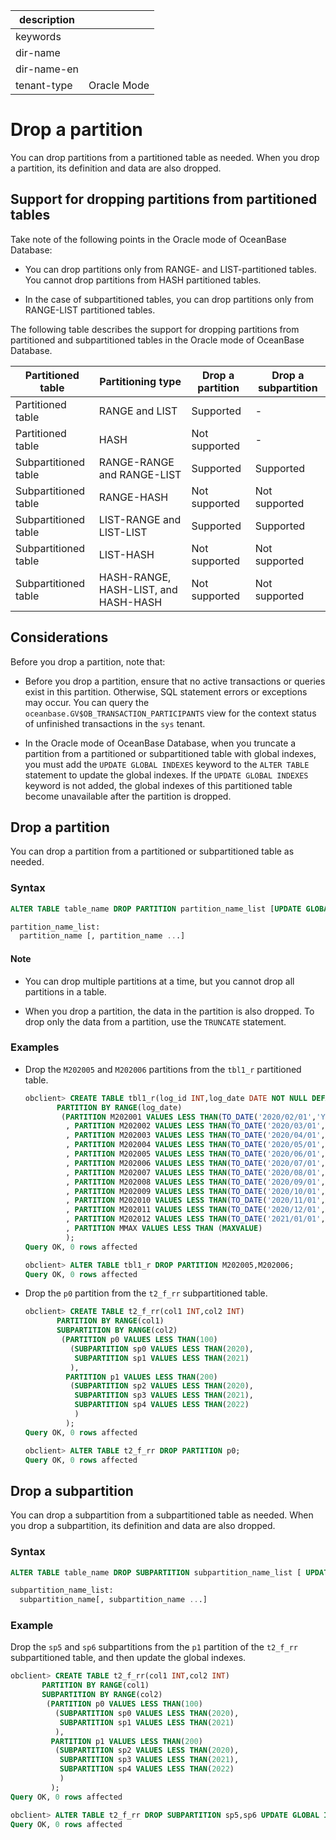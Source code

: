 |description||
|---|---|
|keywords||
|dir-name||
|dir-name-en||
|tenant-type|Oracle Mode|

# Drop a partition

You can drop partitions from a partitioned table as needed. When you drop a partition, its definition and data are also dropped.

## Support for dropping partitions from partitioned tables

Take note of the following points in the Oracle mode of OceanBase Database:

* You can drop partitions only from RANGE- and LIST-partitioned tables. You cannot drop partitions from HASH partitioned tables.

* In the case of subpartitioned tables, you can drop partitions only from RANGE-LIST partitioned tables.

The following table describes the support for dropping partitions from partitioned and subpartitioned tables in the Oracle mode of OceanBase Database.

| Partitioned table | Partitioning type | Drop a partition | Drop a subpartition |
|-------|------------------------------------------|--------|--------|
| Partitioned table | RANGE and LIST | Supported | - |
| Partitioned table | HASH | Not supported | - |
| Subpartitioned table | RANGE-RANGE and RANGE-LIST | Supported | Supported |
| Subpartitioned table | RANGE-HASH | Not supported | Not supported |
| Subpartitioned table | LIST-RANGE and LIST-LIST | Supported | Supported |
| Subpartitioned table | LIST-HASH | Not supported | Not supported |
| Subpartitioned table | HASH-RANGE, HASH-LIST, and HASH-HASH | Not supported | Not supported |

## Considerations

Before you drop a partition, note that:

* Before you drop a partition, ensure that no active transactions or queries exist in this partition. Otherwise, SQL statement errors or exceptions may occur. You can query the `oceanbase.GV$OB_TRANSACTION_PARTICIPANTS` view for the context status of unfinished transactions in the `sys` tenant.

* In the Oracle mode of OceanBase Database, when you truncate a partition from a partitioned or subpartitioned table with global indexes, you must add the `UPDATE GLOBAL INDEXES` keyword to the `ALTER TABLE` statement to update the global indexes. If the `UPDATE GLOBAL INDEXES` keyword is not added, the global indexes of this partitioned table become unavailable after the partition is dropped.

## Drop a partition

You can drop a partition from a partitioned or subpartitioned table as needed.

### Syntax

```sql
ALTER TABLE table_name DROP PARTITION partition_name_list [UPDATE GLOBAL INDEXES];

partition_name_list:
  partition_name [, partition_name ...]
```

  <main id="notice" type='explain'>
    <h4>Note</h4>
    <ul>
    <li>
    <p>You can drop multiple partitions at a time, but you cannot drop all partitions in a table. </p>
    </li>
    <li>
    <p>When you drop a partition, the data in the partition is also dropped. To drop only the data from a partition, use the <code>TRUNCATE</code> statement. </p>
    </li>
    </ul>
  </main>

### Examples

* Drop the `M202005` and `M202006` partitions from the `tbl1_r` partitioned table.

   ```sql
   obclient> CREATE TABLE tbl1_r(log_id INT,log_date DATE NOT NULL DEFAULT SYSDATE)
          PARTITION BY RANGE(log_date)
           (PARTITION M202001 VALUES LESS THAN(TO_DATE('2020/02/01','YYYY/MM/DD'))
            , PARTITION M202002 VALUES LESS THAN(TO_DATE('2020/03/01','YYYY/MM/DD'))
            , PARTITION M202003 VALUES LESS THAN(TO_DATE('2020/04/01','YYYY/MM/DD'))
            , PARTITION M202004 VALUES LESS THAN(TO_DATE('2020/05/01','YYYY/MM/DD'))
            , PARTITION M202005 VALUES LESS THAN(TO_DATE('2020/06/01','YYYY/MM/DD'))
            , PARTITION M202006 VALUES LESS THAN(TO_DATE('2020/07/01','YYYY/MM/DD'))
            , PARTITION M202007 VALUES LESS THAN(TO_DATE('2020/08/01','YYYY/MM/DD'))
            , PARTITION M202008 VALUES LESS THAN(TO_DATE('2020/09/01','YYYY/MM/DD'))
            , PARTITION M202009 VALUES LESS THAN(TO_DATE('2020/10/01','YYYY/MM/DD'))
            , PARTITION M202010 VALUES LESS THAN(TO_DATE('2020/11/01','YYYY/MM/DD'))
            , PARTITION M202011 VALUES LESS THAN(TO_DATE('2020/12/01','YYYY/MM/DD'))
            , PARTITION M202012 VALUES LESS THAN(TO_DATE('2021/01/01','YYYY/MM/DD'))
            , PARTITION MMAX VALUES LESS THAN (MAXVALUE)
            );
   Query OK, 0 rows affected

   obclient> ALTER TABLE tbl1_r DROP PARTITION M202005,M202006;
   Query OK, 0 rows affected
   ```

* Drop the `p0` partition from the `t2_f_rr` subpartitioned table.

   ```sql
   obclient> CREATE TABLE t2_f_rr(col1 INT,col2 INT)
          PARTITION BY RANGE(col1)
          SUBPARTITION BY RANGE(col2)
           (PARTITION p0 VALUES LESS THAN(100)
             (SUBPARTITION sp0 VALUES LESS THAN(2020),
              SUBPARTITION sp1 VALUES LESS THAN(2021)
             ),
            PARTITION p1 VALUES LESS THAN(200)
             (SUBPARTITION sp2 VALUES LESS THAN(2020),
              SUBPARTITION sp3 VALUES LESS THAN(2021),
              SUBPARTITION sp4 VALUES LESS THAN(2022)
              )
            );
   Query OK, 0 rows affected

   obclient> ALTER TABLE t2_f_rr DROP PARTITION p0;
   Query OK, 0 rows affected
   ```

## Drop a subpartition

You can drop a subpartition from a subpartitioned table as needed. When you drop a subpartition, its definition and data are also dropped.

### Syntax

```sql
ALTER TABLE table_name DROP SUBPARTITION subpartition_name_list [ UPDATE GLOBAL INDEXES ];

subpartition_name_list:
  subpartition_name[, subpartition_name ...]
```

### Example

Drop the `sp5` and `sp6` subpartitions from the `p1` partition of the `t2_f_rr` subpartitioned table, and then update the global indexes.

```sql
obclient> CREATE TABLE t2_f_rr(col1 INT,col2 INT)
       PARTITION BY RANGE(col1)
       SUBPARTITION BY RANGE(col2)
        (PARTITION p0 VALUES LESS THAN(100)
          (SUBPARTITION sp0 VALUES LESS THAN(2020),
           SUBPARTITION sp1 VALUES LESS THAN(2021)
          ),
         PARTITION p1 VALUES LESS THAN(200)
          (SUBPARTITION sp2 VALUES LESS THAN(2020),
           SUBPARTITION sp3 VALUES LESS THAN(2021),
           SUBPARTITION sp4 VALUES LESS THAN(2022)
           )
         );
Query OK, 0 rows affected

obclient> ALTER TABLE t2_f_rr DROP SUBPARTITION sp5,sp6 UPDATE GLOBAL INDEXES;
Query OK, 0 rows affected
```
